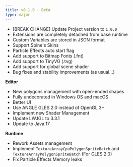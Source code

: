 ```yaml
---
title: v0.1.0 - Beta
type: major
---
```


- [BREAK CHANGE] Update Project version to `1.0.0`
- Extensions are completely detached from base runtime
- Custom Variables are stored in JSON format
- Support Spine's Skins
- Particle Effects auto start flag
- Add support to Bitmap Fonts (.fnt)
- Add support to TinyVG (.tvg)
- Add support for global scene shader
- Bug fixes and stability improvements (as usual...)

**Editor**
- New polygons management with open-ended shapes
- Fully undecorated in Windows OS and macOS
- Better UI
- Use ANGLE GLES 2.0 instead of OpenGL 3+
- Implement new Shader Management
- Update LWJGL to 3.3.1
- Update to Java 17

**Runtime**
- Rework Assets management
- Implement `TextureArrayCpuPolygonSpriteBatch` and `TextureArrayPolygonSpriteBatch` (For GLES 2.0)
- Fix Particle Effects Memory leaks
